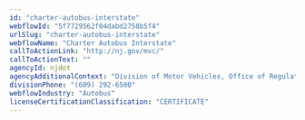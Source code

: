 ```yaml
---
id: "charter-autobus-interstate"
webflowId: "5f7729562f04dabd2758b5f4"
urlSlug: "charter-autobus-interstate"
webflowName: "Charter Autobus Interstate"
callToActionLink: "http://nj.gov/mvc/"
callToActionText: ""
agencyId: njdot
agencyAdditionalContext: "Division of Motor Vehicles, Office of Regulatory Affairs"
divisionPhone: "(609) 292-6500"
webflowIndustry: "Autobus"
licenseCertificationClassification: "CERTIFICATE"
---
```


